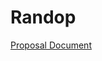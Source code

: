 # Randop

[Proposal Document][propdoc]

[propdoc]: https://docs.google.com/document/d/1GeBA5F2FUrwJjChO0FZVRbl-ahbvo_mttXK2lCwzmUk/edit?usp=sharing
